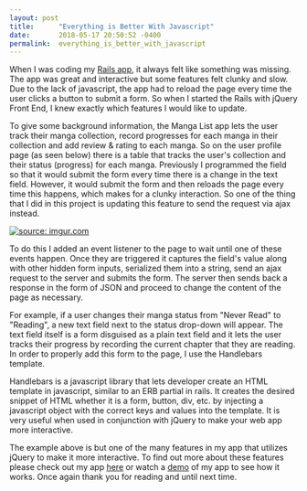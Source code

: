 ```yaml
---
layout: post
title:      "Everything is Better With Javascript"
date:       2018-05-17 20:50:52 -0400
permalink:  everything_is_better_with_javascript
---
```


When I was coding my [Rails app](https://github.com/rockychiang/manga_list_app), it always felt like something was missing. The app was great and interactive but some features felt clunky and slow. Due to the lack of javascript, the app had to reload the page every time the user clicks a button to submit a form. So when I started the Rails with jQuery Front End, I knew exactly which features I would like to update. 

To give some background information, the Manga List app lets the user track their manga collection, record progresses for each manga in their collection and add review & rating to each manga. So on the user profile page (as seen below) there is a table that tracks the user's collection and their status (progress) for each manga. Previously I programmed the field so that it would submit the form every time there is a change in the text field. However, it would submit the form and then reloads the page every time this happens, which makes for a clunky interaction. So one of the thing that I did in this project is updating this feature to send the request via ajax instead.

<a href="https://imgur.com/yXd5fgF"><img src="https://i.imgur.com/yXd5fgF.png" title="source: imgur.com" /></a>

To do this I added an event listener to the page to wait until one of these events happen. Once they are triggered it captures the field's value along with other hidden form inputs, serialized them into a string, send an ajax request to the server and submits the form. The server then sends back a response in the form of JSON and proceed to change the content of the page as necessary. 

For example, if a user changes their manga status from "Never Read" to "Reading", a new text field next to the status drop-down will appear. The text field itself is a form disguised as a plain text field and it lets the user tracks their progress by recording the current chapter that they are reading. In order to properly add this form to the page, I use the Handlebars template. 

Handlebars is a javascript library that lets developer create an HTML template in javascript, similar to an ERB partial in rails. It creates the desired snippet of HTML whether it is a form, button, div, etc. by injecting a javascript object with the correct keys and values into the template. It is very useful when used in conjunction with jQuery to make your web app more interactive. 

The example above is but one of the many features in my app that utilizes jQuery to make it more interactive. To find out more about these features please check out my app [here](https://github.com/rockychiang/manga_list_app) or watch a [demo](https://youtu.be/Hcom4fokZvw) of my app to see how it works. Once again thank you for reading and until next time.


